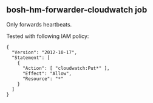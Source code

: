 ## bosh-hm-forwarder-cloudwatch job

Only forwards heartbeats.

Tested with following IAM policy:

```
{
  "Version": "2012-10-17",
  "Statement": [
    {
      "Action": [ "cloudwatch:Put*" ],
      "Effect": "Allow",
      "Resource": "*"
    }
  ]
}
```
